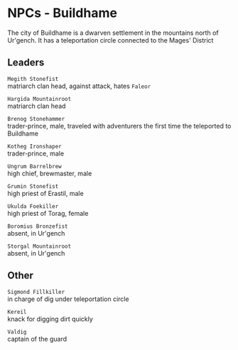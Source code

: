 # NPCs - Buildhame

The city of Buildhame is a dwarven settlement in the mountains north of Ur'gench. It has a teleportation circle connected to the Mages' District  

## Leaders  

`Megith Stonefist`  
matriarch clan head, against attack, hates `Faleor`  

`Hargida Mountainroot`  
matriarch clan head  

`Brenog Stonehammer`  
trader-prince, male, traveled with adventurers the first time the teleported to Buildhame  

`Kotheg Ironshaper`  
trader-prince, male  

`Ungrum Barrelbrew`  
high chief, brewmaster, male  

`Grumin Stonefist`  
high priest of Erastil, male  

`Ukulda Foekiller`  
high priest of Torag, female  

`Boromius Bronzefist`  
absent, in Ur'gench  

`Storgal Mountainroot`  
absent, in Ur'gench  

## Other  

`Sigmond Fillkiller`  
in charge of dig under teleportation circle  

`Kereil`  
knack for digging dirt quickly  

`Valdig`  
captain of the guard  
